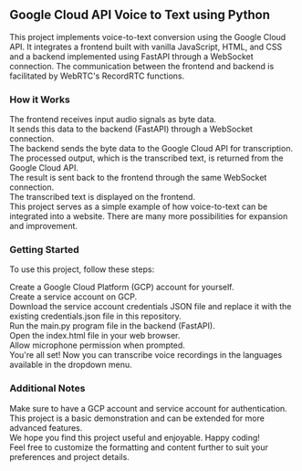 ## Google Cloud API Voice to Text using Python

This project implements voice-to-text conversion using the Google Cloud API. It integrates a frontend built with vanilla JavaScript, HTML, and CSS and a backend implemented using FastAPI through a WebSocket connection. The communication between the frontend and backend is facilitated by WebRTC's RecordRTC functions.

### How it Works
The frontend receives input audio signals as byte data.  
It sends this data to the backend (FastAPI) through a WebSocket connection.  
The backend sends the byte data to the Google Cloud API for transcription.  
The processed output, which is the transcribed text, is returned from the Google Cloud API.  
The result is sent back to the frontend through the same WebSocket connection.  
The transcribed text is displayed on the frontend.  
This project serves as a simple example of how voice-to-text can be integrated into a website. There are many more possibilities for expansion and improvement.  

### Getting Started
To use this project, follow these steps:

Create a Google Cloud Platform (GCP) account for yourself.  
Create a service account on GCP.  
Download the service account credentials JSON file and replace it with the existing credentials.json file in this repository.  
Run the main.py program file in the backend (FastAPI).  
Open the index.html file in your web browser.  
Allow microphone permission when prompted.  
You're all set! Now you can transcribe voice recordings in the languages available in the dropdown menu.  

### Additional Notes
Make sure to have a GCP account and service account for authentication.  
This project is a basic demonstration and can be extended for more advanced features.  
We hope you find this project useful and enjoyable. Happy coding!  
Feel free to customize the formatting and content further to suit your preferences and project details.  

